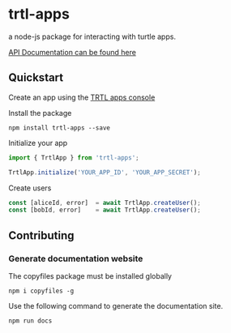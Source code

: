 # trtl-apps
a node-js package for interacting with turtle apps.

[API Documentation can be found here](https://zoidbergza.github.io/turtle-apps-node/modules/_trtlapp_.html)

## Quickstart

Create an app using the [TRTL apps console](https://trtlapps.io)

Install the package

`npm install trtl-apps --save`

Initialize your app

```ts
import { TrtlApp } from 'trtl-apps';

TrtlApp.initialize('YOUR_APP_ID', 'YOUR_APP_SECRET');
```

Create users

```ts
const [aliceId, error]  = await TrtlApp.createUser();
const [bobId, error]    = await TrtlApp.createUser();
```

## Contributing

### Generate documentation website

The copyfiles package must be installed globally

`npm i copyfiles -g`

Use the following command to generate the documentation site.

`npm run docs`
